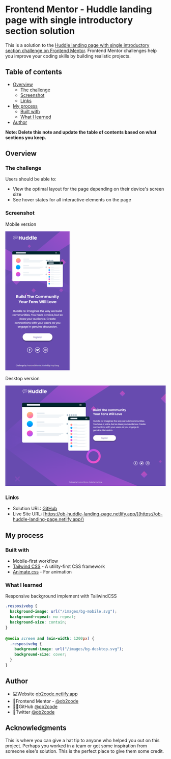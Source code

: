 # Frontend Mentor - Huddle landing page with single introductory section solution

This is a solution to the [Huddle landing page with single introductory section challenge on Frontend Mentor](https://www.frontendmentor.io/challenges/huddle-landing-page-with-a-single-introductory-section-B_2Wvxgi0). Frontend Mentor challenges help you improve your coding skills by building realistic projects.

## Table of contents

- [Overview](#overview)
  - [The challenge](#the-challenge)
  - [Screenshot](#screenshot)
  - [Links](#links)
- [My process](#my-process)
  - [Built with](#built-with)
  - [What I learned](#what-i-learned)
- [Author](#author)

**Note: Delete this note and update the table of contents based on what sections you keep.**

## Overview

### The challenge

Users should be able to:

- View the optimal layout for the page depending on their device's screen size
- See hover states for all interactive elements on the page

### Screenshot

Mobile version

<img src="./screencapture-mobile.png" alt="MarineGEO circle logo" style=" width:40%;"/>

Desktop version

<img src="./screencapture-desktop.png" alt="MarineGEO circle logo" style="height:50%; width:100%;"/>

### Links

- Solution URL: [GitHub](https://github.com/ob2code/frontend-mentor/tree/main/huddle-landing-page-with-single-introductory)
- Live Site URL: [https://ob-huddle-landing-page.netlify.app/](https://ob-huddle-landing-page.netlify.app/)

## My process

### Built with

- Mobile-first workflow
- [Tailwind CSS](https://tailwindcss.com/) - A utility-first CSS framework
- [Animate.css](https://animate.style/) - For animation

### What I learned

Responsive background implement with TailwindCSS

```css
.resposivebg {
  background-image: url("/images/bg-mobile.svg");
  background-repeat: no-repeat;
  background-size: contain;
}

@media screen and (min-width: 1200px) {
  .resposivebg {
    background-image: url("/images/bg-desktop.svg");
    background-size: cover;
  }
}
```

## Author

- 💻Website [ob2code.netlify.app](https://ob2code.netlify.app/)
- 💪Frontend Mentor - [@ob2code](https://www.frontendmentor.io/profile/ob2code)
- 👨‍💻GitHub [@ob2code](https://github.com/ob2code)
- 🐤Twitter [@ob2code](https://twitter.com/ob2code)

## Acknowledgments

This is where you can give a hat tip to anyone who helped you out on this project. Perhaps you worked in a team or got some inspiration from someone else's solution. This is the perfect place to give them some credit.
